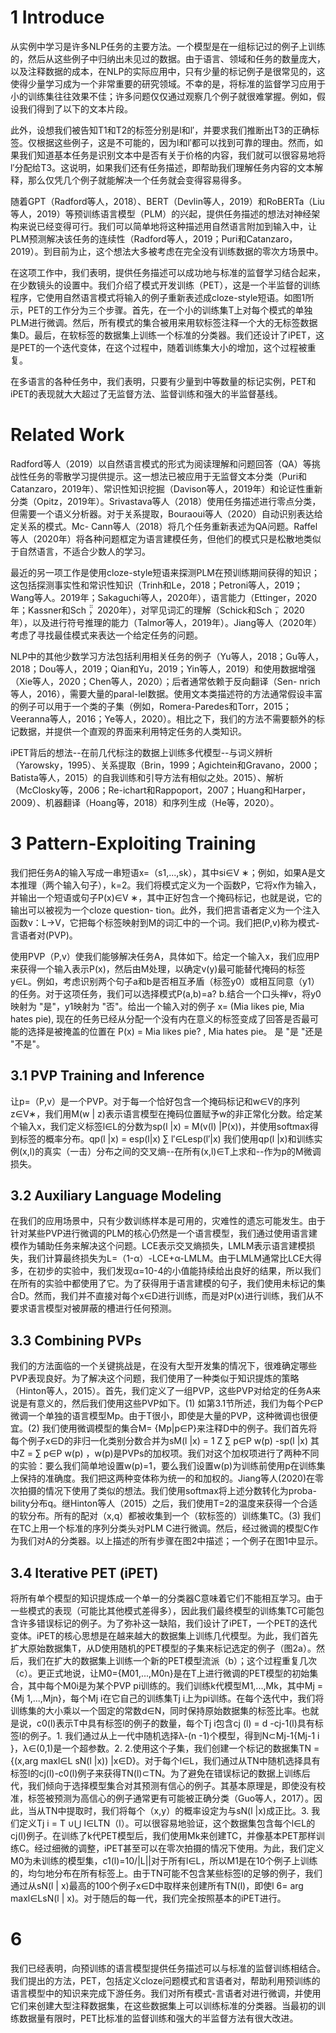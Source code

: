 # 1 Introduce
从实例中学习是许多NLP任务的主要方法。一个模型是在一组标记过的例子上训练的，然后从这些例子中归纳出未见过的数据。由于语言、领域和任务的数量庞大，以及注释数据的成本，在NLP的实际应用中，只有少量的标记例子是很常见的，这使得少量学习成为一个非常重要的研究领域。不幸的是，将标准的监督学习应用于小的训练集往往效果不佳；许多问题仅仅通过观察几个例子就很难掌握。例如，假设我们得到了以下的文本片段。

此外，设想我们被告知T1和T2的标签分别是l和l′，并要求我们推断出T3的正确标签。仅根据这些例子，这是不可能的，因为l和l′都可以找到可靠的理由。然而，如果我们知道基本任务是识别文本中是否有关于价格的内容，我们就可以很容易地将l′分配给T3。这说明，如果我们还有任务描述，即帮助我们理解任务内容的文本解释，那么仅凭几个例子就能解决一个任务就会变得容易得多。

随着GPT（Radford等人，2018）、BERT（Devlin等人，2019）和RoBERTa（Liu等人，2019）等预训练语言模型（PLM）的兴起，提供任务描述的想法对神经架构来说已经变得可行。我们可以简单地将这种描述用自然语言附加到输入中，让PLM预测解决该任务的连续性（Radford等人，2019；Puri和Catanzaro，2019）。到目前为止，这个想法大多被考虑在完全没有训练数据的零次方场景中。

在这项工作中，我们表明，提供任务描述可以成功地与标准的监督学习结合起来，在少数镜头的设置中。我们介绍了模式开发训练（PET），这是一个半监督的训练程序，它使用自然语言模式将输入的例子重新表述成cloze-style短语。如图1所示，PET的工作分为三个步骤。首先，在一个小的训练集T上对每个模式的单独PLM进行微调。然后，所有模式的集合被用来用软标签注释一个大的无标签数据集D。最后，在软标签的数据集上训练一个标准的分类器。我们还设计了iPET，这是PET的一个迭代变体，在这个过程中，随着训练集大小的增加，这个过程被重复。

在多语言的各种任务中，我们表明，只要有少量到中等数量的标记实例，PET和iPET的表现就大大超过了无监督方法、监督训练和强大的半监督基线。

# Related Work

Radford等人（2019）以自然语言模式的形式为阅读理解和问题回答（QA）等挑战性任务的零散学习提供提示。这一想法已被应用于无监督文本分类（Puri和Catanzaro，2019年）、常识性知识挖掘（Davison等人，2019年）和论证性重新分类（Opitz，2019年）。Srivastava等人（2018）使用任务描述进行零点分类，但需要一个语义分析器。对于关系提取，Bouraoui等人（2020）自动识别表达给定关系的模式。Mc- Cann等人（2018）将几个任务重新表述为QA问题。Raffel等人（2020年）将各种问题框定为语言建模任务，但他们的模式只是松散地类似于自然语言，不适合少数人的学习。

 最近的另一项工作是使用cloze-style短语来探测PLM在预训练期间获得的知识；这包括探测事实性和常识性知识（Trinh和Le，2018；Petroni等人，2019；Wang等人。2019年；Sakaguchi等人，2020年），语言能力（Ettinger，2020年；Kassner和Sch ̈̈，2020年），对罕见词汇的理解（Schick和Sch ̈，2020年），以及进行符号推理的能力（Talmor等人，2019年）。Jiang等人（2020年）考虑了寻找最佳模式来表达一个给定任务的问题。

NLP中的其他少数学习方法包括利用相关任务的例子（Yu等人，2018；Gu等人，2018；Dou等人，2019；Qian和Yu，2019；Yin等人，2019）和使用数据增强（Xie等人，2020；Chen等人，2020）；后者通常依赖于反向翻译（Sen- nrich等人，2016），需要大量的paral-lel数据。使用文本类描述符的方法通常假设丰富的例子可以用于一个类的子集（例如，Romera-Paredes和Torr，2015；Veeranna等人，2016；Ye等人，2020）。相比之下，我们的方法不需要额外的标记数据，并提供一个直观的界面来利用特定任务的人类知识。

iPET背后的想法--在前几代标注的数据上训练多代模型--与词义辨析（Yarowsky，1995）、关系提取（Brin，1999；Agichtein和Gravano，2000；Batista等人，2015）的自我训练和引导方法有相似之处。2015）、解析（McClosky等，2006；Re-ichart和Rappoport，2007；Huang和Harper，2009）、机器翻译（Hoang等，2018）和序列生成（He等，2020）。

# 3 Pattern-Exploiting Training

我们把任务A的输入写成一串短语x=（s1,...,sk），其中si∈V ∗；例如，如果A是文本推理（两个输入句子），k=2。我们将模式定义为一个函数P，它将x作为输入，并输出一个短语或句子P(x)∈V ∗，其中正好包含一个掩码标记，也就是说，它的输出可以被视为一个cloze question- tion。此外，我们把言语者定义为一个注入函数v：L→V，它把每个标签映射到M的词汇中的一个词。我们把(P,v)称为模式-言语者对(PVP)。

使用PVP（P,v）使我们能够解决任务A，具体如下。给定一个输入x，我们应用P来获得一个输入表示P(x)，然后由M处理，以确定v(y)最可能替代掩码的标签y∈L。例如，考虑识别两个句子a和b是否相互矛盾（标签y0）或相互同意（y1）的任务。对于这项任务，我们可以选择模式P(a,b)=a? b.结合一个口头禅v，将y0映射为 "是"，y1映射为 "否"。给出一个输入对的例子
x= (Mia likes pie, Mia hates pie),
现在的任务已经从分配一个没有内在意义的标签变成了回答是否最可能的选择是被掩盖的位置在
P(x) = Mia likes pie? , Mia hates pie。
是 "是 "还是 "不是"。

## 3.1 PVP Training and Inference

让p=（P,v）是一个PVP。对于每一个恰好包含一个掩码标记和w∈V的序列z∈V∗，我们用M(w | z)表示语言模型在掩码位置赋予w的非正常化分数。给定某个输入x，我们定义标签l∈L的分数为sp(l |x) = M(v(l) |P(x))，并使用softmax得到标签的概率分布。qp(l |x) = esp(l|x) ∑ l′∈Lesp(l′|x) 我们使用qp(l |x)和训练实例(x,l)的真实（一击）分布之间的交叉熵--在所有(x,l)∈T上求和--作为p的M微调损失。

## 3.2 Auxiliary Language Modeling

 在我们的应用场景中，只有少数训练样本是可用的，灾难性的遗忘可能发生。由于针对某些PVP进行微调的PLM的核心仍然是一个语言模型，我们通过使用语言建模作为辅助任务来解决这个问题。LCE表示交叉熵损失，LMLM表示语言建模损失，我们计算最终损失为L=（1-α）-LCE+α-LMLM。由于LMLM通常比LCE大得多，在初步的实验中，我们发现α=10-4的小值能持续给出良好的结果，所以我们在所有的实验中都使用了它。为了获得用于语言建模的句子，我们使用未标记的集合D。然而，我们并不直接对每个x∈D进行训练，而是对P(x)进行训练，我们从不要求语言模型对被屏蔽的槽进行任何预测。
 
## 3.3 Combining PVPs

我们的方法面临的一个关键挑战是，在没有大型开发集的情况下，很难确定哪些PVP表现良好。为了解决这个问题，我们使用了一种类似于知识提炼的策略（Hinton等人，2015）。首先，我们定义了一组PVP，这些PVP对给定的任务A来说是有意义的，然后我们使用这些PVP如下。(1) 如第3.1节所述，我们为每个P∈P微调一个单独的语言模型Mp。由于T很小，即使是大量的PVP，这种微调也很便宜。(2) 我们使用微调模型的集合M= {Mp|p∈P}来注释D中的例子。我们首先将每个例子x∈D的非归一化类别分数合并为sM(l |x) = 1 Z ∑ p∈P w(p) -sp(l |x) 其中Z = ∑ p∈P w(p) ，w(p)是PVPs的加权项。我们对这个加权项进行了两种不同的实验：要么我们简单地设置w(p)=1，要么我们设置w(p)为训练前使用p在训练集上保持的准确度。我们把这两种变体称为统一的和加权的。Jiang等人(2020)在零次拍摄的情况下使用了类似的想法。我们使用softmax将上述分数转化为proba-bility分布q。继Hinton等人（2015）之后，我们使用T=2的温度来获得一个合适的软分布。所有的配对（x,q）都被收集到一个（软标签的）训练集TC。(3) 我们在TC上用一个标准的序列分类头对PLM C进行微调。然后，经过微调的模型C作为我们对A的分类器。以上描述的所有步骤在图2中描述；一个例子在图1中显示。

## 3.4 Iterative PET (iPET)

将所有单个模型的知识提炼成一个单一的分类器C意味着它们不能相互学习。由于一些模式的表现（可能比其他模式差得多），因此我们最终模型的训练集TC可能包含许多错误标记的例子。为了弥补这一缺陷，我们设计了iPET，一个PET的迭代变体。iPET的核心思想是在越来越大的数据集上训练几代模型。为此，我们首先扩大原始数据集T，从D使用随机的PET模型的子集来标记选定的例子（图2a）。然后，我们在扩大的数据集上训练一个新的PET模型流派（b）；这个过程重复几次（c）。更正式地说，让M0={M01,...,M0n}是在T上进行微调的PET模型的初始集合，其中每个M0i是为某个PVP pi训练的。我们训练k代模型M1,...,Mk，其中Mj = {Mj 1,...,Mjn}，每个Mj i在它自己的训练集Tj i上为pi训练。在每个迭代中，我们将训练集的大小乘以一个固定的常数d∈N，同时保持原始数据集的标签比率。也就是说，c0(l)表示T中具有标签l的例子的数量，每个Tj i包含cj (l) = d -cj-1(l)具有标签l的例子。1. 我们通过从上一代中随机选择λ-(n -1)个模型，得到N⊂Mj-1\{Mj-1 i }，λ∈(0,1)是一个超参数。2. 2.使用这个子集，我们创建一个标记的数据集TN = {(x,arg maxl∈L sN(l |x)) |x∈D}。对于每个l∈L，我们通过从TN中随机选择具有标签l的cj(l)-c0(l)例子来获得TN(l)⊂TN。为了避免在错误标记的数据上训练后代，我们倾向于选择模型集合对其预测有信心的例子。其基本原理是，即使没有校准，标签被预测为高信心的例子通常更有可能被正确分类（Guo等人，2017）。因此，当从TN中提取时，我们将每个（x,y）的概率设定为与sN(l |x)成正比。3. 我们定义Tj i = T ∪⋃ l∈LTN（l）。可以很容易地验证，这个数据集包含每个l∈L的cj(l)例子。在训练了k代PET模型后，我们使用Mk来创建TC，并像基本PET那样训练C。经过细微的调整，iPET甚至可以在零次拍摄的情况下使用。为此，我们定义M0为未训练的模型集，c1(l)=10/|L||对于所有l∈L，所以M1是在10个例子上训练的，均匀地分布在所有标签上。由于TN可能不包含某些标签l的足够的例子，我们通过从sN(l | x)最高的100个例子x∈D中取样来创建所有TN(l)，即使l 6= arg maxl∈LsN(l | x)。对于随后的每一代，我们完全按照基本的iPET进行。

# 6
我们已经表明，向预训练的语言模型提供任务描述可以与标准的监督训练相结合。我们提出的方法，PET，包括定义cloze问题模式和言语者对，帮助利用预训练的语言模型中的知识来完成下游任务。我们对所有模式-言语者对进行微调，并使用它们来创建大型注释数据集，在这些数据集上可以训练标准的分类器。当最初的训练数据量有限时，PET比标准的监督训练和强大的半监督方法有很大改进。
